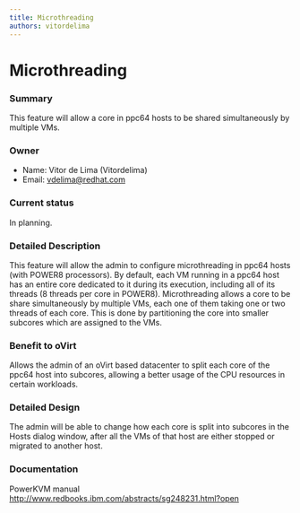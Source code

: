 ```yaml
---
title: Microthreading
authors: vitordelima
---
```


# Microthreading

### Summary

This feature will allow a core in ppc64 hosts to be shared simultaneously by multiple VMs.

### Owner

*   Name: Vitor de Lima (Vitordelima)
*   Email: vdelima@redhat.com

### Current status

In planning.

### Detailed Description

This feature will allow the admin to configure microthreading in ppc64 hosts (with POWER8 processors). By default, each VM running in a ppc64 host has an entire core dedicated to it during its execution, including all of its threads (8 threads per core in POWER8). Microthreading allows a core to be share simultaneously by multiple VMs, each one of them taking one or two threads of each core. This is done by partitioning the core into smaller subcores which are assigned to the VMs.

### Benefit to oVirt

Allows the admin of an oVirt based datacenter to split each core of the ppc64 host into subcores, allowing a better usage of the CPU resources in certain workloads.

### Detailed Design

The admin will be able to change how each core is split into subcores in the Hosts dialog window, after all the VMs of that host are either stopped or migrated to another host.

### Documentation

PowerKVM manual <http://www.redbooks.ibm.com/abstracts/sg248231.html?open>
